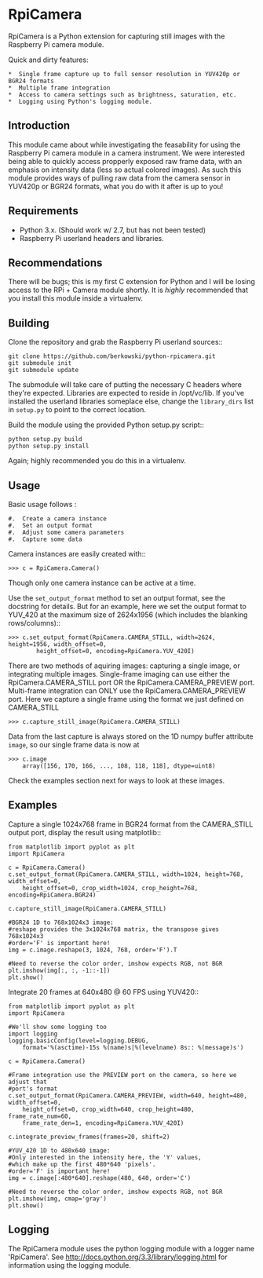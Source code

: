 RpiCamera
=========

RpiCamera is a Python extension for capturing still images with 
the Raspberry Pi camera module.  

Quick and dirty features:
    
    *  Single frame capture up to full sensor resolution in YUV420p or BGR24 formats
    *  Multiple frame integration
    *  Access to camera settings such as brightness, saturation, etc.
    *  Logging using Python's logging module.

Introduction
------------

This module came about while investigating the feasability for using the 
Raspberry Pi camera module in a camera instrument.  We were interested being
able to quickly access propperly exposed raw frame data, with an emphasis
on intensity data (less so actual colored images).  As such this module provides
ways of pulling raw data from the camera sensor in YUV420p or BGR24 formats, what
you do with it after is up to you!

Requirements
------------

*  Python 3.x.  (Should work w/ 2.7, but has not been tested)
*  Raspberry Pi userland headers and libraries. 

Recommendations
---------------

There will be bugs; this is my first C extension for Python and I will be
losing access to the RPi + Camera module shortly.  It is *highly* recommended
that you install this module inside a virtualenv.


Building
--------

Clone the repository and grab the Raspberry Pi userland sources::

    git clone https://github.com/berkowski/python-rpicamera.git
    git submodule init
    git submodule update

The submodule will take care of putting the necessary C headers where they're
expected.  Libraries are expected to reside in /opt/vc/lib.  If you've installed
the userland libraries someplace else, change the `library_dirs` list in `setup.py`
to point to the correct location.

Build the module using the provided Python setup.py script::

    python setup.py build
    python setup.py install

Again; highly recommended you do this in a virtualenv.


Usage
-----

Basic usage follows :

    #.  Create a camera instance
    #.  Set an output format
    #.  Adjust some camera parameters
    #.  Capture some data

Camera instances are easily created with::

    >>> c = RpiCamera.Camera()

Though only one camera instance can be active at a time.

Use the `set_output_format` method to set an output format, see the docstring for details.
But for an example, here we set the output format to YUV_420 at the maximum size
of 2624x1956 (which includes the blanking rows/columns)::

    >>> c.set_output_format(RpiCamera.CAMERA_STILL, width=2624, height=1956, width_offset=0,
            height_offset=0, encoding=RpiCamera.YUV_420I)

There are two methods of aquiring images: capturing a single image, or integrating
multiple images.  Single-frame imaging can use either the RpiCamera.CAMERA_STILL port OR
the RpiCamera.CAMERA_PREVIEW port.  Multi-frame integration can ONLY use the 
RpiCamera.CAMERA_PREVIEW port.  Here we capture a single frame using the format we
just defined on CAMERA_STILL

    >>> c.capture_still_image(RpiCamera.CAMERA_STILL)

Data from the last capture is always stored on the 1D numpy buffer attribute `image`, 
so our single frame data is now at
    
    >>> c.image
        array([156, 170, 166, ..., 108, 118, 118], dtype=uint8)

Check the examples section next for ways to look at these images.

Examples
--------

Capture a single 1024x768 frame in BGR24 format from the CAMERA_STILL output port, 
display the result using matplotlib::

    from matplotlib import pyplot as plt
    import RpiCamera

    c = RpiCamera.Camera()
    c.set_output_format(RpiCamera.CAMERA_STILL, width=1024, height=768, width_offset=0,
        height_offset=0, crop_width=1024, crop_height=768, encoding=RpiCamera.BGR24)

    c.capture_still_image(RpiCamera.CAMERA_STILL)

    #BGR24 1D to 768x1024x3 image:
    #reshape provides the 3x1024x768 matrix, the transpose gives 768x1024x3
    #order='F' is important here!
    img = c.image.reshape(3, 1024, 768, order='F').T

    #Need to reverse the color order, imshow expects RGB, not BGR
    plt.imshow(img[:, :, -1::-1])
    plt.show()  

Integrate 20 frames at 640x480 @ 60 FPS using YUV420::

    from matplotlib import pyplot as plt
    import RpiCamera

    #We'll show some logging too
    import logging
    logging.basicConfig(level=logging.DEBUG, 
        format='%(asctime)-15s %(name)s|%(levelname) 8s:: %(message)s')

    c = RpiCamera.Camera()

    #Frame integration use the PREVIEW port on the camera, so here we adjust that
    #port's format
    c.set_output_format(RpiCamera.CAMERA_PREVIEW, width=640, height=480, width_offset=0,
        height_offset=0, crop_width=640, crop_height=480, frame_rate_num=60,
        frame_rate_den=1, encoding=RpiCamera.YUV_420I)

    c.integrate_preview_frames(frames=20, shift=2)

    #YUV_420 1D to 480x640 image:
    #Only interested in the intensity here, the 'Y' values,
    #which make up the first 480*640 'pixels'.
    #order='F' is important here!
    img = c.image[:480*640].reshape(480, 640, order='C')

    #Need to reverse the color order, imshow expects RGB, not BGR
    plt.imshow(img, cmap='gray')
    plt.show()

Logging
-------
The RpiCamera module uses the python logging module with a logger name 'RpiCamera'. See
http://docs.python.org/3.3/library/logging.html for information using the logging module.
